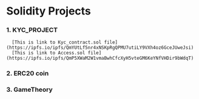 # Solidity Projects

###  1. KYC_PROJECT
      [This is link to Kyc_contract.sol file] (https://ipfs.io/ipfs/QmYUtLf5nr4xNSKpRgQPMU7utiLY9VXh4oz6GceJUweJsi)
      [This is link to Access.sol file] (https://ipfs.io/ipfs/QmP5XWaM2W1vmaBwhCfcXyH5vteGM6KeYNfVHDir9bWdqT)
###  2. ERC20 coin
###  3. GameTheory



